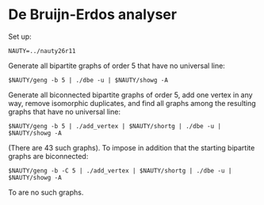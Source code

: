 # De Bruijn-Erdos analyser

Set up:

```
NAUTY=../nauty26r11
```

Generate all bipartite graphs of order 5 that have no universal line:

```
$NAUTY/geng -b 5 | ./dbe -u | $NAUTY/showg -A
```

Generate all biconnected bipartite graphs of order 5, add one vertex in any way, remove
isomorphic duplicates, and find all graphs among the resulting graphs that have no
universal line:

```
$NAUTY/geng -b 5 | ./add_vertex | $NAUTY/shortg | ./dbe -u | $NAUTY/showg -A
```

(There are 43 such graphs).
To impose in addition that the starting bipartite graphs are biconnected:

```
$NAUTY/geng -b -C 5 | ./add_vertex | $NAUTY/shortg | ./dbe -u | $NAUTY/showg -A
```

To are no such graphs.
